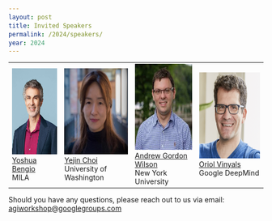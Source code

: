 ```yaml
---
layout: post
title: Invited Speakers
permalink: /2024/speakers/
year: 2024
---
```


<table>
  <tr>
    <td> 
      <img src="/images/people/YoshuaBengio.jpg?raw=true" alt="1" width=auto height=170px><br/>
      <a href="https://yoshuabengio.org">Yoshua Bengio</a><br/>
      MILA
    </td>
    <td> 
      <img src="/images/people/YejinChoi.jpg?raw=true" alt="1" width=auto height=170px><br/>
      <a href="https://homes.cs.washington.edu/~yejin/">Yejin Choi</a><br/>
      University of Washington
    </td>
    <td> 
      <img src="/images/people/Andrew Gordon Wilson.jpeg?raw=true" alt="1" width=auto height=170px><br/>
      <a href="https://cims.nyu.edu/~andrewgw/">Andrew Gordon Wilson</a><br/>
      New York University
    </td>
    <td> 
      <img src="/images/people/oriol.jpg?raw=true" alt="1" width=auto height=170px><br/>
      <a href="https://research.google/people/oriol-vinyals/">Oriol Vinyals</a><br/>
      Google DeepMind
    </td>
  </tr>
</table>


Should you have any questions, please reach out to us via email:<br>
[agiworkshop@googlegroups.com](mailto:agiworkshop@googlegroups.com)
